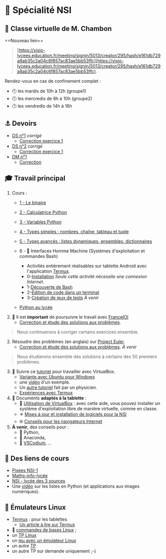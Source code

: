 # :dizzy: Spécialité NSI

## :busts_in_silhouette: Classe virtuelle de  M. Chambon

==Nouveau lien==

> [https://visio-lycees.education.fr/meeting/signin/5013/creator/295/hash/e161db729a8ab35c2a04c6f857ac83ae5bb53ffc](https://visio-lycees.education.fr/meeting/signin/5013/creator/295/hash/e161db729a8ab35c2a04c6f857ac83ae5bb53ffc).

Rendez-vous en cas de confinement complet :
* :clock10: les mardis de 10h à 12h (groupe1)
* :clock8: les mercredis de 8h à 10h (groupe2)
* :clock2: les vendredis de 14h à 16h

## :anchor: Devoirs
* [DS n°1](devoirs/ds1.pdf) *corrigé*
    * [Correction exercice 1](devoirs/ds1-ex1.html)
* [DS n°2](devoirs/ds2.pdf) *corrigé*
    * [Correction exercice 1](devoirs/ds2-ex1.html)
* [DM n°1](devoirs/dm_prologin_2003/dm.html)
    * [Correction](devoirs/dm_prologin_2003/corrigé.html)


## :mortar_board: Travail principal

1. Cours :
    * [1 - Le binaire](Cours/1-binaire.html)
    * [2 - Calculatrice Python](Cours/2-calc.html)
    * [3 - Variables Python](Cours/3-variables.html)
    * [4 - Types simples : nombres, chaîne, tableau et tuple](Cours/4-types1.html)
    * [5 - Types avancés : listes dynamiques, ensembles, dictionnaires](Cours/5-types2.html)
    * 6 - 🐚 Interfaces Homme Machine (Systèmes d'exploitation et commandes Bash)
        * Activités entièrement réalisables sur tablette Android avec l'application [Termux](https://termux.com/).
        * 0-[Installation](Termux/0-termux.html) *Seule cette activité nécessite une connexion Internet.*
        * 1-[Découverte de Bash](Termux/1-bash.html)
        * 2-[Édition de code dans un terminal](Termux/2-micro.html)
        * 3-[Création de jeux de tests](Termux/3-tests.html) *À venir*


    * [Python au lycée](https://htmlpreview.github.io/?https://github.com/FranckCHAMBON/Python-Lycee/blob/master/Python-Presentation/Python-Presentation.html)
1. :loudspeaker: Il est **important** de poursuivre le travail avec [FranceIOI](http://www.france-ioi.org/algo/chapters.php?progression=1)
    * [Correction et étude des solutions aux problèmes](FranceIOI/accueil.html).
> Nous continuerons à corriger certains exercices ensemble.
2. Résoudre des problèmes (en anglais) sur [Project Euler](https://projecteuler.net/archives).
    * [Correction et étude des solutions aux problèmes](EULER/accueil.html). *À venir*
> Nous étudierons ensemble des solutions à certains des 50 premiers problèmes.
3. :wrench: Suivre ce [tutoriel](1-Virtualbox/1-Virtualbox-page.html) pour travailler avec VirtualBox.
    * [Variante avec Ubuntu pour Windows](InstallationLinux.pdf)
    * une [vidéo](https://tube-creteil.beta.education.fr/videos/watch/playlist/8fca67aa-4575-485b-b2ce-3fd2c00c620c?videoId=fcad64bf-da5e-4f35-9a94-b8863ba989a5) d'un exemple.
    * Un [autre tutoriel](https://laboiteaphysique.fr/site2/index.php/numerique-et-sciences-informatiques/systeme-dexploitation/obtenir-un-systeme-dexploitation-linux/machine-virtuelle) fait par un physicien.
    * [Expériences avec Termux](/4-CLI/termux.md)
4. :iphone: Documents **adaptés à la tablette** :
    * :black_square_button: [Utilisation de VirtualBox](1-Virtualbox/1-Virtualbox.html) : avec cette aide, vous pouvez installer un système d'exploitation libre de manière virtuelle, comme en classe.
    * :eight_pointed_black_star: [Mises à jour et installation de logiciels pour la NSI](2-config-Linux/2-config-Linux.html) 
    * :globe_with_meridians: [Conseils pour les navigateurs Internet](3-Navigateurs/3-Navigateurs.html)
5. **À venir**, des conseils pour :
    * :snake: Python,
    * :rocket: Anaconda,
    * :ledger: [VSCodium](5-Éditeurs/vscodium.html), ...

## :tophat: Des liens de cours
+ [Pixees NSI-1](https://pixees.fr/informatiquelycee/n_site/nsi_prem.html)
+ [Maths-info-lycée](http://www.maths-info-lycee.fr/index.html)
+ [NSI - lycée des 3 sources](http://nsi.janviercommelemois.fr/index.html)
+ Une [vidéo](https://www.lumni.fr/video/notion-de-listes-en-informatique-et-application-aux-images-numeriques) sur les listes en Python (et applications aux images numériques).

## :penguin: Émulateurs Linux
+ [Termux](https://play.google.com/store/apps/details?id=com.termux) : pour les tablettes
    + [Un article à lire sur Termux](https://grisebouille.net/termux-hackez-votre-android/)
+ :shell: [commandes de bases Linux](http://nsivaugelas.free.fr/premiere/fichiers/Commandes%20de%20bases%20Unix.pdf) ;
+ un [TP Linux](http://nsivaugelas.free.fr/premiere/archi_s_e.php)
+ un [jeu avec un émulateur Linux](http://luffah.xyz/bidules/Terminus/)
+ un autre [TP](http://gervaisprof.free.fr/dl/bash/Ligne_de_commande_POSIX.pdf)
+ un autre TP sur demande uniquement ;-) 

